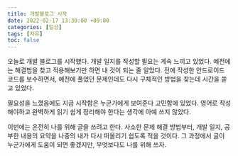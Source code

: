 ```yaml
---
title: 개발블로그 시작
date: 2022-02-17 13:30:00 +09:00
categories: [일상]
tags: [자유]
toc: false
---
```


 오늘로 개발 블로그를 시작했다. 개발 일지를 작성할 필요는 계속 느끼고 있었다. 예전에는 해결법을 찾고 적용해보기만 하면 내 것이 되는 줄 알았다. 전에 작성한 안드로이드 코드를 보수하면서, 예전에 풀었던 문제인데도 다시 구체적인 방법을 찾는데 시간을 쏟고 있었다.

 필요성을 느꼈음에도 지금 시작함은 누군가에게 보여준다 고민함에 있었다. 영어로 작성해야하고 완벽하게 읽기 쉽게 정리해야 한다는 생각에 아예 쓰지 않았다.
 
 이번에는 온전히 나를 위해 글을 쓰려고 한다. 사소한 문제 해결 방법부터, 개발 일지, 공부한 내용의 요약을 나중의 내가 다시 떠올리기 쉽도록 적을 것이다. 그 과정에서 글이 누군가에게 도움이 되면 좋겠지만, 무엇보다도 나를 위해 쓰자.

